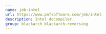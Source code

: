 ```yaml
---
name: jeb-intel
url: https://www.pnfsoftware.com/jeb/intel
description: Intel decompiler.
group: blackarch blackarch-reversing
---
```

